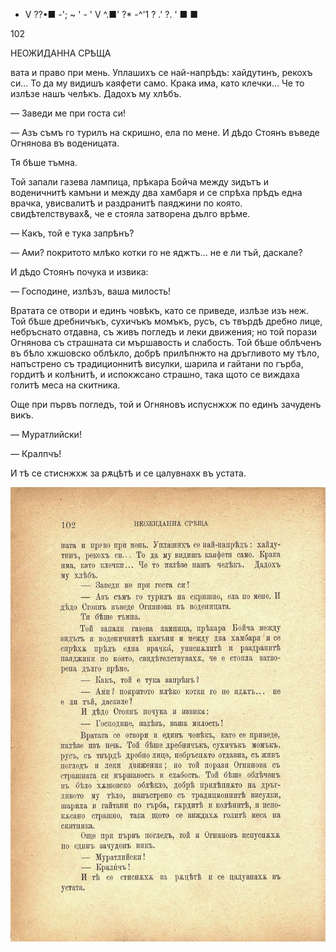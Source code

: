 ﻿* V ??•■	-'; ~ ' - ' V ^.■' ?* -^'1	? .' ?.	' ■ ■

102

НЕОЖИДАННА СРѢЩА

вата и право при мень. Уплашихъ се най-напрѣдъ: хайдутинъ, рекохъ си... То да му видишъ каяфети само. Крака има, като клечки... Че то излѣзе нашъ челѣкъ. Дадохъ му хлѣбъ.

— Заведи ме при госта си!

— Азъ съмъ го турилъ на скришно, ела по мене. И дѣдо Стоянъ въведе Огнянова въ воденицата.

Тя бѣше тъмна.

Той запали газева лампица, прѣкара Бойча между зидътъ и воденичнитѣ камъни и между два хамбаря и се спрѣха прѣдъ една врачка, увисвалитѣ и раздранитѣ паяджини по която. свидѣтелствувах&, че е стояла затворена дълго врѣме.

— Какъ, той е тука запрѣнъ?

— Ами? покритото млѣко котки го не яджтъ... не е ли тъй, даскале?

И дѣдо Стоянъ почука и извика:

— Господине, излѣзъ, ваша милость!

Вратата се отвори и единъ човѣкъ, като се приведе, излѣзе изъ неж. Той бѣше дребничъкъ, сухичъкъ момъкъ, русъ, съ твърдѣ дребно лице, небръснато отдавна, съ живъ погледъ и леки движения; но той порази Огнянова съ страшната си мършавость и слабость. Той бѣше облѣченъ въ бѣло хжшовско облѣкло, добрѣ прилѣпнжто на дръгливото му тѣло, напъстрено съ традиционнитѣ висулки, шарила и гайтани по гърба, гордитѣ и колѣнитѣ, и испокжсано страшно, така щото се виждаха голитѣ меса на скитника.

Още при първъ погледъ, той и Огняновъ испуснжхж по единъ зачуденъ викъ.

— Муратлийски!

— Кралпчъ!

И тѣ се стиснжхж за рѫцѣтѣ и се цалувнахк въ устата.

![original](images/119.jpg)

